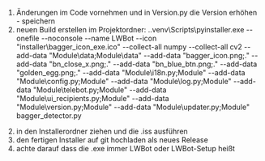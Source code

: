 1. Änderungen im Code vornehmen und in Version.py die Version erhöhen - speichern
2. neuen Build erstellen im Projektordner: .\.venv\Scripts\pyinstaller.exe --onefile --noconsole --name LWBot --icon "installer\bagger_icon_exe.ico" --collect-all numpy --collect-all cv2 --add-data "Module\data;Module\data" --add-data "bagger_icon.png;." --add-data "bn_close_x.png;." --add-data "bn_blue_btn.png;." --add-data "golden_egg.png;." --add-data "Module\i18n.py;Module" --add-data "Module\config.py;Module" --add-data "Module\log.py;Module" --add-data "Module\telebot.py;Module" --add-data "Module\ui_recipients.py;Module" --add-data "Module\version.py;Module" --add-data "Module\updater.py;Module" bagger_detector.py
>>

2. in den Installerordner ziehen und die .iss ausführen
3. den fertigen Installer auf git hochladen als neues Release
4. achte darauf dass die .exe immer LWBot oder LWBot-Setup heißt
